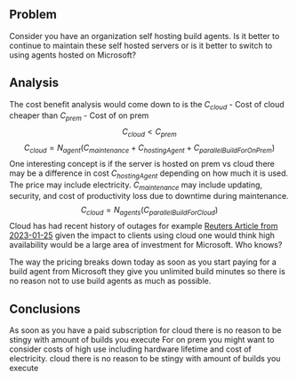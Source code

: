 ## Problem
Consider you have an organization self hosting build agents. Is it better to continue to maintain these self hosted servers or is it better to switch to using agents hosted on Microsoft?

## Analysis
The cost benefit analysis would come down to is the $C_{cloud}$ - Cost of cloud cheaper than $C_{prem}$ - Cost of on prem 
$$C_{cloud} < C_{prem} $$
$$ C_{cloud} = N_{agent}(C_{maintenance} + C_{hostingAgent} + C_{parallelBuildForOnPrem}) $$
One interesting concept is if the server is hosted on prem vs cloud there may be a difference in cost $C_{hostingAgent}$ depending on how much it is used. The price may include electricity. $C_{maintenance}$ may include updating, security, and cost of productivity loss due to downtime during maintenance.
$$ C_{cloud} = N_{agents}(C_{parallelBuildForCloud}) $$
Cloud has had recent history of outages for example [Reuters Article from 2023-01-25](https://www.reuters.com/article/microsoft-outages-idTRNIKBN2U40BQ) given the impact to clients using cloud one would think high availability would be a large area of investment for Microsoft. Who knows?

The way the pricing breaks down today as soon as you start paying for a build agent from Microsoft they give you unlimited build minutes so there is no reason not to use build agents as much as possible.

## Conclusions
As soon as you have a paid subscription for cloud there is no reason to be stingy with amount of builds you execute 
For on prem you might want to consider costs of high use including hardware lifetime and cost of electricity. cloud there is no reason to be stingy with amount of builds you execute 